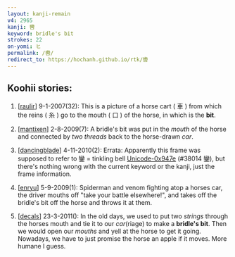 ```yaml
---
layout: kanji-remain
v4: 2965
kanji: 轡
keyword: bridle's bit
strokes: 22
on-yomi: ヒ
permalink: /轡/
redirect_to: https://hochanh.github.io/rtk/轡
---
```


## Koohii stories: 

1) [<a href="http://kanji.koohii.com/profile/raulir">raulir</a>] 9-1-2007(32): This is a picture of a horse cart ( 車 ) from which the reins ( 糸 ) go to the mouth ( 口 ) of the horse, in which is the <strong>bit</strong>.

2) [<a href="http://kanji.koohii.com/profile/mantixen">mantixen</a>] 2-8-2009(7): A bridle&#039;s bit was put in the <em>mouth</em> of the horse and connected by <em>two threads</em> back to the horse-drawn <em>car</em>.

3) [<a href="http://kanji.koohii.com/profile/dancingblade">dancingblade</a>] 4-11-2010(2): Errata: Apparently this frame was supposed to refer to 鑾 = tinkling bell <a href="http://kanji.koohii.com/study/kanji/38014">Unicode-0x947e</a> (#38014 鑾), but there&#039;s nothing wrong with the current keyword or the kanji, just the frame information.

4) [<a href="http://kanji.koohii.com/profile/enryu">enryu</a>] 5-9-2009(1): Spiderman and venom fighting atop a horses car, the driver mouths off &quot;take your battle elsewhere!&quot;, and takes off the bridle&#039;s bit off the horse and throws it at them.

5) [<a href="http://kanji.koohii.com/profile/decals">decals</a>] 23-3-2011(): In the old days, we used to put two <em>strings</em> through the horses mouth and tie it to our <em>car</em>(riage) to make a <strong>bridle&#039;s bit</strong>. Then we would open our <em>mouths</em> and yell at the horse to get it going. Nowadays, we have to just promise the horse an apple if it moves. More humane I guess.

